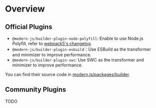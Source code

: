 # Overview

## Official Plugins

* `@modern-js/builder-plugin-node-polyfill`: Enable to use Node.js Polyfill, refer to [webpack5's changelog](https://github.com/webpack/changelog-v5#automatic-nodejs-polyfills-removed).
* `@modern-js/builder-plugin-esbuild`：Use ESBuild as the transformer and minimizer to improve performance.
* `@modern-js/builder-plugin-swc`: Use SWC as the transformer and minimizer to improve performance.

You can find their source code in [modern.js/packages/builder](https://github.com/modern-js-dev/modern.js/tree/main/packages/builder).

## Community Plugins

TODO
